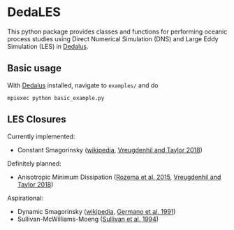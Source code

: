 # DedaLES

This python package provides classes and functions for performing oceanic process studies 
using Direct Numerical Simulation (DNS) and Large Eddy Simulation (LES) in [Dedalus].

## Basic usage

With [Dedalus] installed, navigate to `examples/` and do

```
mpiexec python basic_example.py
```

## LES Closures

Currently implemented:

* Constant Smagorinsky ([wikipedia][wiki_const_smag], [Vreugdenhil and Taylor 2018])

Definitely planned:

* Anisotropic Minimum Dissipation ([Rozema et al. 2015], [Vreugdenhil and Taylor 2018])

Aspirational:

* Dynamic Smagorinsky ([wikipedia][wiki_dyn_smag], [Germano et al. 1991])
* Sullivan-McWilliams-Moeng ([Sullivan et al. 1994])

[Dedalus]: http://dedalus-project.org

[wiki_const_smag]: https://en.wikipedia.org/wiki/Large_eddy_simulation#Smagorinsky–Lilly_model
[Vreugdenhil and Taylor 2018]: https://aip.scitation.org/doi/pdf/10.1063/1.5037039?class=pdf
[wiki_dyn_smag]: https://en.wikipedia.org/wiki/Large_eddy_simulation#Germano_dynamic_model
[Germano et al. 1991]: https://aip.scitation.org/doi/abs/10.1063/1.857955
[Sullivan et al. 1994]: https://link.springer.com/article/10.1007/BF00713741
[Rozema et al. 2015]: https://aip.scitation.org/doi/abs/10.1063/1.4928700
